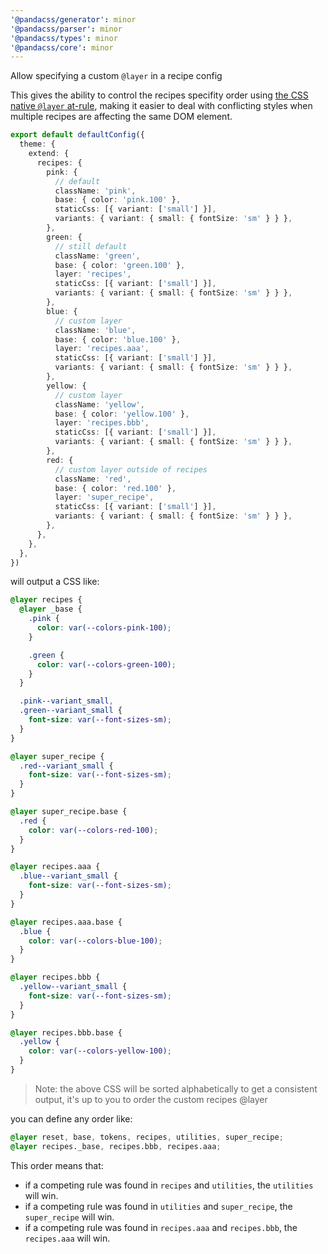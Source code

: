 ```yaml
---
'@pandacss/generator': minor
'@pandacss/parser': minor
'@pandacss/types': minor
'@pandacss/core': minor
---
```


Allow specifying a custom `@layer` in a recipe config

This gives the ability to control the recipes specifity order using
[the CSS native `@layer` at-rule](https://developer.mozilla.org/en-US/docs/Web/CSS/@layer), making it easier to deal
with conflicting styles when multiple recipes are affecting the same DOM element.

```ts
export default defaultConfig({
  theme: {
    extend: {
      recipes: {
        pink: {
          // default
          className: 'pink',
          base: { color: 'pink.100' },
          staticCss: [{ variant: ['small'] }],
          variants: { variant: { small: { fontSize: 'sm' } } },
        },
        green: {
          // still default
          className: 'green',
          base: { color: 'green.100' },
          layer: 'recipes',
          staticCss: [{ variant: ['small'] }],
          variants: { variant: { small: { fontSize: 'sm' } } },
        },
        blue: {
          // custom layer
          className: 'blue',
          base: { color: 'blue.100' },
          layer: 'recipes.aaa',
          staticCss: [{ variant: ['small'] }],
          variants: { variant: { small: { fontSize: 'sm' } } },
        },
        yellow: {
          // custom layer
          className: 'yellow',
          base: { color: 'yellow.100' },
          layer: 'recipes.bbb',
          staticCss: [{ variant: ['small'] }],
          variants: { variant: { small: { fontSize: 'sm' } } },
        },
        red: {
          // custom layer outside of recipes
          className: 'red',
          base: { color: 'red.100' },
          layer: 'super_recipe',
          staticCss: [{ variant: ['small'] }],
          variants: { variant: { small: { fontSize: 'sm' } } },
        },
      },
    },
  },
})
```

will output a CSS like:

```css
@layer recipes {
  @layer _base {
    .pink {
      color: var(--colors-pink-100);
    }

    .green {
      color: var(--colors-green-100);
    }
  }

  .pink--variant_small,
  .green--variant_small {
    font-size: var(--font-sizes-sm);
  }
}

@layer super_recipe {
  .red--variant_small {
    font-size: var(--font-sizes-sm);
  }
}

@layer super_recipe.base {
  .red {
    color: var(--colors-red-100);
  }
}

@layer recipes.aaa {
  .blue--variant_small {
    font-size: var(--font-sizes-sm);
  }
}

@layer recipes.aaa.base {
  .blue {
    color: var(--colors-blue-100);
  }
}

@layer recipes.bbb {
  .yellow--variant_small {
    font-size: var(--font-sizes-sm);
  }
}

@layer recipes.bbb.base {
  .yellow {
    color: var(--colors-yellow-100);
  }
}
```

> Note: the above CSS will be sorted alphabetically to get a consistent output, it's up to you to order the custom
> recipes @layer

you can define any order like:

```css
@layer reset, base, tokens, recipes, utilities, super_recipe;
@layer recipes._base, recipes.bbb, recipes.aaa;
```

This order means that:

- if a competing rule was found in `recipes` and `utilities`, the `utilities` will win.
- if a competing rule was found in `utilities` and `super_recipe`, the `super_recipe` will win.
- if a competing rule was found in `recipes.aaa` and `recipes.bbb`, the `recipes.aaa` will win.
